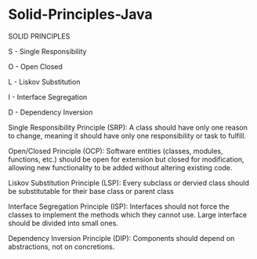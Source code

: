 # Solid-Principles-Java

SOLID PRINCIPLES

S - Single Responsibility

O - Open Closed

L - Liskov Substitution

I - Interface Segregation

D - Dependency Inversion

Single Responsibility Principle (SRP): A class should have only one reason to change, meaning it should have only one responsibility or task to fulfill.

Open/Closed Principle (OCP): Software entities (classes, modules, functions, etc.) should be open for extension but closed for modification, allowing new functionality to be added without altering existing code.

Liskov Substitution Principle (LSP): Every subclass or dervied class should be substitutable for their base class or parent class

Interface Segregation Principle (ISP): Interfaces should not force the classes to implement the methods which they cannot use. Large interface should be divided into small ones.

Dependency Inversion Principle (DIP): Components should depend on abstractions, not on concretions.

